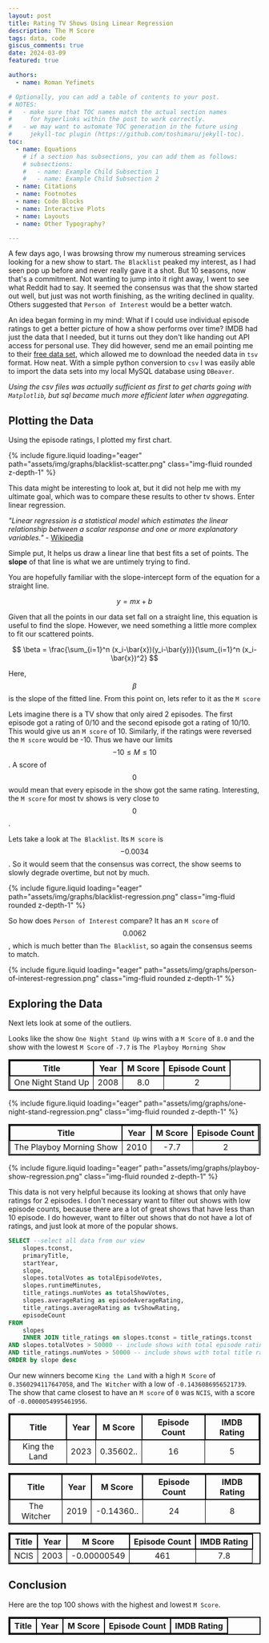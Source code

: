 ```yaml
---
layout: post
title: Rating TV Shows Using Linear Regression
description: The M Score
tags: data, code
giscus_comments: true
date: 2024-03-09
featured: true

authors:
  - name: Roman Yefimets

# Optionally, you can add a table of contents to your post.
# NOTES:
#   - make sure that TOC names match the actual section names
#     for hyperlinks within the post to work correctly.
#   - we may want to automate TOC generation in the future using
#     jekyll-toc plugin (https://github.com/toshimaru/jekyll-toc).
toc:
  - name: Equations
    # if a section has subsections, you can add them as follows:
    # subsections:
    #   - name: Example Child Subsection 1
    #   - name: Example Child Subsection 2
  - name: Citations
  - name: Footnotes
  - name: Code Blocks
  - name: Interactive Plots
  - name: Layouts
  - name: Other Typography?

---
```


A few days ago, I was browsing throw my numerous streaming services looking for a new show to start. `The Blacklist` peaked my interest, as I had seen pop up before and never really gave it a shot. But 10 seasons, now that's a commitment. Not wanting to jump into it right away, I went to see what Reddit had to say. It seemed the consensus was that the show started out well, but just was not worth finishing, as the writing declined in quality. Others suggested that `Person of Interest` would be a better watch. 

An idea began forming in my mind: What if I could use individual episode ratings to get a better picture of how a show performs over time? IMDB had just the data that I needed, but it turns out they don't like handing out API access for personal use. They did however, send me an email pointing me to their [free data set](https://datasets.imdbws.com/), which allowed me to download the needed data in `tsv` format. How neat. With a simple python conversion to `csv` I was easily able to import the data sets into my local MySQL database using `DBeaver`.  

*Using the csv files was actually sufficient as first to get charts going with `Matplotlib`, but sql became much more efficient later when aggregating.*

## Plotting the Data

Using the episode ratings, I plotted my first chart.

{% include figure.liquid loading="eager" path="assets/img/graphs/blacklist-scatter.png" class="img-fluid rounded z-depth-1" %} 

This data might be interesting to look at, but it did not help me with my ultimate goal, which was to compare these results to other tv shows. Enter linear regression.

*"Linear regression is a statistical model which estimates the linear relationship between a scalar response and one or more explanatory variables."* - [Wikipedia](https://en.wikipedia.org/wiki/Linear_regression)

Simple put, It helps us draw a linear line that best fits a set of points. The **slope** of that line is what we are untimely trying to find. 

You are hopefully familiar with the slope-intercept form of the equation for a straight line. 

$$
y = mx + b
$$

Given that all the points in our data set fall on a straight line, this equation is useful to find the slope. However, we need something a little more complex to fit our scattered points.

$$
\beta =  \frac{\sum_{i=1}^n (x_i-\bar{x})(y_i-\bar{y})}{\sum_{i=1}^n (x_i-\bar{x})^2}
$$

Here, $$\beta$$ is the slope of the fitted line. From this point on, lets refer to it as the `M score`

Lets imagine there is a TV show that only aired 2 episodes. The first episode got a rating of 0/10 and the second episode got a rating of 10/10. 
This would give us an `M score` of 10. Similarly, if the ratings were reversed the `M score` would be -10. Thus we have our limits $$-10 \leq M \leq 10$$. A score of $$0$$ would mean that every episode in the show got the same rating. Interesting, the `M score` for most tv shows is very close to $$0$$. 

Lets take a look at `The Blacklist`. Its `M score` is $$-0.0034$$. So it would seem that the consensus was correct, the show seems to slowly degrade overtime, but not by much.

{% include figure.liquid loading="eager" path="assets/img/graphs/blacklist-regression.png" class="img-fluid rounded z-depth-1" %} 

So how does `Person of Interest` compare? It has an `M score` of $$0.0062$$, which is much better than `The Blacklist`, so again the consensus seems to match. 

{% include figure.liquid loading="eager" path="assets/img/graphs/person-of-interest-regression.png" class="img-fluid rounded z-depth-1" %} 


## Exploring the Data

Next lets look at some of the outliers.

Looks like the show `One Night Stand Up` wins with a `M Score` of `8.0` and the show with the lowest `M Score` of `-7.7` is `The Playboy Morning Show`


| Title | Year | M Score | Episode Count |
|:-------------:|:--------------:|:--------------:| :----: |
| One Night Stand Up     |    2008    |       8.0 | 2 |  



{% include figure.liquid loading="eager" path="assets/img/graphs/one-night-stand-regression.png" class="img-fluid rounded z-depth-1" %}   

| Title | Year | M Score | Episode Count |
|:-------------:|:--------------:|:--------------:| :----: |
| The Playboy Morning Show     |    2010    |       -7.7 | 2 |

{% include figure.liquid loading="eager" path="assets/img/graphs/playboy-show-regression.png" class="img-fluid rounded z-depth-1" %}   


This data is not very helpful because its looking at shows that only have ratings for 2 episodes. I don't necessary want to filter out shows with low episode counts, because there are a lot of great shows that have less than 10 episode. I do however, want to filter out shows that do not have a lot of ratings, and just look at more of the popular shows. 

```sql
SELECT --select all data from our view
	slopes.tconst,
	primaryTitle,
	startYear,
	slope,
	slopes.totalVotes as totalEpisodeVotes,
	slopes.runtimeMinutes,
	title_ratings.numVotes as totalShowVotes,
	slopes.averageRating as episodeAverageRating,
	title_ratings.averageRating as tvShowRating,
	episodeCount
FROM 
	slopes 
	INNER JOIN title_ratings on slopes.tconst = title_ratings.tconst
AND slopes.totalVotes > 50000 -- include shows with total episode ratings count > 50,000
AND title_ratings.numVotes > 50000 -- include shows with total title ratings > 50,000
ORDER by slope desc
```

Our new winners become `King the Land` with a high `M Score` of `0.3560294117647058`, and `The Witcher` with a low of `-0.1436086956521739`. The show that came closest to have an `M score` of `0` was `NCIS`, with a score of `-0.0000054995461956`.

| Title | Year | M Score | Episode Count | IMDB Rating| 
|:-------------:|:--------------:|:--------------:| :----: | :--: |
| King the Land    |    2023    |       0.35602.. | 16 | 5 |

| Title | Year | M Score | Episode Count | IMDB Rating| 
|:-------------:|:--------------:|:--------------:| :----: | :--: |
| The Witcher   |    2019    |       -0.14360.. | 24 | 8 |

| Title | Year | M Score | Episode Count | IMDB Rating| 
|:-------------:|:--------------:|:--------------:| :----: | :--: |
| NCIS   |    2003    |       -0.00000549 | 461 | 7.8 |



## Conclusion

Here are the top 100 shows with the highest and lowest `M Score`.

| Title | Year | M Score | Episode Count | IMDB Rating| 
|:-------------:|:--------------:|:--------------:| :----: | :--: |


<style>
    table {
        width: 100%;
        border-collapse: collapse;
        border-spacing: 0;
        border:2px solid;
    }
  th{
      border:2px solid #000000;
  }
  td{
      border:1px solid #000000;
  }
</style>